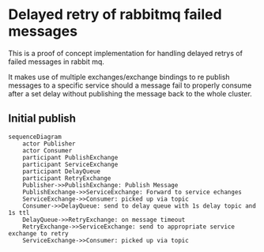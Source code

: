 # Delayed retry of rabbitmq failed messages
This is a proof of concept implementation for handling delayed retrys of failed messages in rabbit mq.

It makes use of multiple exchanges/exchange bindings to re publish messages to a specific service should a message fail to properly consume after a set delay without publishing the message back to the whole cluster.

## Initial publish
```mermaid
sequenceDiagram
    actor Publisher
    actor Consumer
    participant PublishExchange
    participant ServiceExchange
    participant DelayQueue
    participant RetryExchange
    Publisher->>PublishExchange: Publish Message
    PublishExchange->>ServiceExchange: Forward to service echanges
    ServiceExchange->>Consumer: picked up via topic
    Consumer->>DelayQueue: send to delay queue with 1s delay topic and 1s ttl
    DelayQueue->>RetryExchange: on message timeout
    RetryExchange->>ServiceExchange: send to appropriate service exchange to retry
    ServiceExchange->>Consumer: picked up via topic
```
